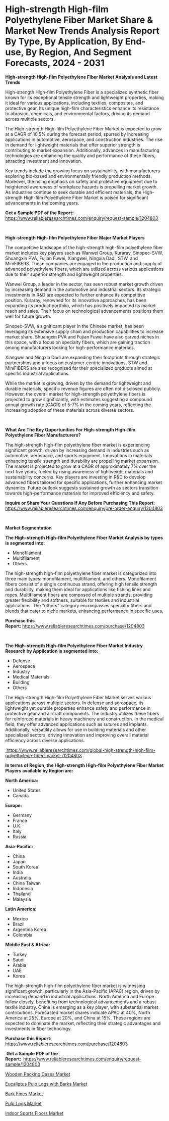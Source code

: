 <p><h1>High-strength High-film Polyethylene Fiber Market Share & Market New Trends Analysis Report By Type, By Application, By End-use, By Region, And Segment Forecasts, 2024 - 2031</h1></p><p><strong>High-strength High-film Polyethylene Fiber Market Analysis and Latest Trends</strong></p>
<p><p>High-strength High-film Polyethylene Fiber is a specialized synthetic fiber known for its exceptional tensile strength and lightweight properties, making it ideal for various applications, including textiles, composites, and protective gear. Its unique high-film characteristics enhance its resistance to abrasion, chemicals, and environmental factors, driving its demand across multiple sectors.</p><p>The High-strength High-film Polyethylene Fiber Market is expected to grow at a CAGR of 10.5% during the forecast period, spurred by increasing applications in automotive, aerospace, and construction industries. The rise in demand for lightweight materials that offer superior strength is contributing to market expansion. Additionally, advances in manufacturing technologies are enhancing the quality and performance of these fibers, attracting investment and innovation.</p><p>Key trends include the growing focus on sustainability, with manufacturers exploring bio-based and environmentally friendly production methods. Moreover, the rising emphasis on safety and protective equipment due to heightened awareness of workplace hazards is propelling market growth. As industries continue to seek durable and efficient materials, the High-strength High-film Polyethylene Fiber Market is poised for significant advancements in the coming years.</p></p>
<p><strong>Get a Sample PDF of the Report:&nbsp;</strong> <a href="https://www.reliableresearchtimes.com/enquiry/request-sample/1204803?utm_campaign=1454&utm_medium=2&utm_source=Github&utm_content=ia&utm_term=16102024&utm_id=high-strength-high-film-polyethylene-fiber">https://www.reliableresearchtimes.com/enquiry/request-sample/1204803</a></p>
<p>&nbsp;</p>
<p><strong>High-strength High-film Polyethylene Fiber Major Market Players</strong></p>
<p><p>The competitive landscape of the high-strength high-film polyethylene fiber market includes key players such as Wanwei Group, Kuraray, Sinopec-SVW, Shuangxin PVA, Fujian Fuwei, Xiangwei, Ningxia Dadi, STW, and MiniFIBERS. These companies are engaged in the production and supply of advanced polyethylene fibers, which are utilized across various applications due to their superior strength and lightweight properties.</p><p>Wanwei Group, a leader in the sector, has seen robust market growth driven by increasing demand in the automotive and industrial sectors. Its strategic investments in R&D are expected to further enhance its competitive position. Kuraray, renowned for its innovative approaches, has been expanding its product portfolio, which has positively impacted its market reach and sales. Their focus on technological advancements positions them well for future growth.</p><p>Sinopec-SVW, a significant player in the Chinese market, has been leveraging its extensive supply chain and production capabilities to increase market share. Shuangxin PVA and Fujian Fuwei have also carved niches in this space, with a focus on specialty fibers, which are gaining traction among manufacturers looking for high-performance materials.</p><p>Xiangwei and Ningxia Dadi are expanding their footprints through strategic partnerships and a focus on customer-centric innovations. STW and MiniFIBERS are also recognized for their specialized products aimed at specific industrial applications.</p><p>While the market is growing, driven by the demand for lightweight and durable materials, specific revenue figures are often not disclosed publicly. However, the overall market for high-strength polyethylene fibers is projected to grow significantly, with estimates suggesting a compound annual growth rate (CAGR) of 5-7% in the coming years, reflecting the increasing adoption of these materials across diverse sectors.</p></p>
<p>&nbsp;</p>
<p><strong>What Are The Key Opportunities For High-strength High-film Polyethylene Fiber Manufacturers?</strong></p>
<p><p>The high-strength high-film polyethylene fiber market is experiencing significant growth, driven by increasing demand in industries such as automotive, aerospace, and sports equipment. Innovations in materials enhancing tensile strength and durability are propelling market expansion. The market is projected to grow at a CAGR of approximately 7% over the next five years, fueled by rising awareness of lightweight materials and sustainability concerns. Key players are investing in R&D to develop advanced fibers tailored for specific applications, further enhancing market dynamics. Future outlook suggests sustained growth as sectors transition towards high-performance materials for improved efficiency and safety.</p></p>
<p><strong>Inquire or Share Your Questions If Any Before Purchasing This Report:</strong> <a href="https://www.reliableresearchtimes.com/enquiry/pre-order-enquiry/1204803?utm_campaign=1454&utm_medium=2&utm_source=Github&utm_content=ia&utm_term=16102024&utm_id=high-strength-high-film-polyethylene-fiber">https://www.reliableresearchtimes.com/enquiry/pre-order-enquiry/1204803</a></p>
<p>&nbsp;</p>
<p><strong>Market Segmentation</strong></p>
<p><strong>The High-strength High-film Polyethylene Fiber Market Analysis by types is segmented into:</strong></p>
<p><ul><li>Monofilament</li><li>Multifilament</li><li>Others</li></ul></p>
<p><p>The high-strength high-film polyethylene fiber market is categorized into three main types: monofilament, multifilament, and others. Monofilament fibers consist of a single continuous strand, offering high tensile strength and durability, making them ideal for applications like fishing lines and ropes. Multifilament fibers are composed of multiple strands, providing greater flexibility and softness, suitable for textiles and industrial applications. The "others" category encompasses specialty fibers and blends that cater to niche markets, enhancing performance in specific uses.</p></p>
<p><strong>Purchase this Report:&nbsp;</strong><a href="https://www.reliableresearchtimes.com/purchase/1204803?utm_campaign=1454&utm_medium=2&utm_source=Github&utm_content=ia&utm_term=16102024&utm_id=high-strength-high-film-polyethylene-fiber">https://www.reliableresearchtimes.com/purchase/1204803</a></p>
<p>&nbsp;</p>
<p><strong>The High-strength High-film Polyethylene Fiber Market Industry Research by Application is segmented into:</strong></p>
<p><ul><li>Defense</li><li>Aerospace</li><li>Industry</li><li>Medical Materials</li><li>Building</li><li>Others</li></ul></p>
<p><p>The High-strength High-film Polyethylene Fiber Market serves various applications across multiple sectors. In defense and aerospace, its lightweight yet durable properties enhance safety and performance in protective gear and aircraft components. The industry utilizes these fibers for reinforced materials in heavy machinery and construction. In the medical field, they offer advanced applications such as sutures and implants. Additionally, versatility allows for use in building materials and other specialized sectors, driving innovation and improving overall material efficiency across diverse applications.</p></p>
<p><a href="https://www.reliableresearchtimes.com/global-high-strength-high-film-polyethylene-fiber-market-r1204803?utm_campaign=1454&utm_medium=2&utm_source=Github&utm_content=ia&utm_term=16102024&utm_id=high-strength-high-film-polyethylene-fiber">&nbsp;https://www.reliableresearchtimes.com/global-high-strength-high-film-polyethylene-fiber-market-r1204803</a></p>
<p><strong>In terms of Region, the High-strength High-film Polyethylene Fiber Market Players available by Region are:</strong></p>
<p>
    <p> <strong> North America: </strong>
        <ul>
            <li>United States</li>
            <li>Canada</li>
        </ul>
        </p> 
    <p> <strong> Europe: </strong>
        <ul>
            <li>Germany</li>
            <li>France</li>
            <li>U.K.</li>
            <li>Italy</li>
            <li>Russia</li>
        </ul>
        </p> 
    <p> <strong> Asia-Pacific: </strong>
        <ul>
            <li>China</li>
            <li>Japan</li>
            <li>South Korea</li>
            <li>India</li>
            <li>Australia</li>
            <li>China Taiwan</li>
            <li>Indonesia</li>
            <li>Thailand</li>
            <li>Malaysia</li>
        </ul>
        </p> 
    <p> <strong> Latin America: </strong>
        <ul>
            <li>Mexico</li>
            <li>Brazil</li>
            <li>Argentina Korea</li>
            <li>Colombia</li>
        </ul>
        </p> 
    <p> <strong> Middle East & Africa: </strong>
        <ul>
            <li>Turkey</li>
            <li>Saudi</li>
            <li>Arabia</li>
            <li>UAE</li>
            <li>Korea</li>
        </ul>
    </p>
    </p>
<p><p>The high-strength high-film polyethylene fiber market is witnessing significant growth, particularly in the Asia-Pacific (APAC) region, driven by increasing demand in industrial applications. North America and Europe follow closely, benefiting from technological advancements and a robust textile industry. China is emerging as a key player, with substantial market contributions. Forecasted market shares indicate APAC at 40%, North America at 25%, Europe at 20%, and China at 15%. These regions are expected to dominate the market, reflecting their strategic advantages and investments in fiber technology.</p></p>
<p><strong>Purchase this Report: </strong><a href="https://www.reliableresearchtimes.com/purchase/1204803?utm_campaign=1454&utm_medium=2&utm_source=Github&utm_content=ia&utm_term=16102024&utm_id=high-strength-high-film-polyethylene-fiber">https://www.reliableresearchtimes.com/purchase/1204803</a></p>
<p>&nbsp;<strong>Get a Sample PDF of the Report:&nbsp;&nbsp;</strong><a href="https://www.reliableresearchtimes.com/enquiry/request-sample/1204803?utm_campaign=1454&utm_medium=2&utm_source=Github&utm_content=ia&utm_term=16102024&utm_id=high-strength-high-film-polyethylene-fiber">https://www.reliableresearchtimes.com/enquiry/request-sample/1204803</a></p>
<p><strong></strong></p>
<p><p><a href="https://www.linkedin.com/pulse/wooden-packing-cases-market-innovations-trends-comprehensive-mowof?trk=public_post_embed_feed-article-content&utm_campaign=1454&utm_medium=2&utm_source=Github&utm_content=ia&utm_term=16102024&utm_id=high-strength-high-film-polyethylene-fiber">Wooden Packing Cases Market</a></p><p><a href="https://www.linkedin.com/pulse/eucaliptus-pulp-logs-barks-market-evolution-future-outlook-prrsf?trk=public_post_embed_feed-article-content&utm_campaign=1454&utm_medium=2&utm_source=Github&utm_content=ia&utm_term=16102024&utm_id=high-strength-high-film-polyethylene-fiber">Eucaliptus Pulp Logs with Barks Market</a></p><p><a href="https://www.linkedin.com/pulse/global-bark-fines-market-sector2024-2031-metrics-strategic-dh4mf?trk=public_post_embed_feed-article-content&utm_campaign=1454&utm_medium=2&utm_source=Github&utm_content=ia&utm_term=16102024&utm_id=high-strength-high-film-polyethylene-fiber">Bark Fines Market</a></p><p><a href="https://www.linkedin.com/pulse/pulp-logs-market-overview-forecast-2024-2031-detailed-study-lxsvf?trk=public_post_embed_feed-article-content&utm_campaign=1454&utm_medium=2&utm_source=Github&utm_content=ia&utm_term=16102024&utm_id=high-strength-high-film-polyethylene-fiber">Pulp Logs Market</a></p><p><a href="https://www.linkedin.com/pulse/indoor-sports-floors-value-chain-analysis-from-raw-materials-deymf?trk=public_post_embed_feed-article-content&utm_campaign=1454&utm_medium=2&utm_source=Github&utm_content=ia&utm_term=16102024&utm_id=high-strength-high-film-polyethylene-fiber">Indoor Sports Floors Market</a></p></p>